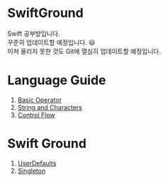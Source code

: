 # SwiftGround
Swift 공부방입니다.  
꾸준히 업데이트할 예정입니다. 😃  
미쳐 올리지 못한 것도 Git에 열심히 업데이트할 예정입니다.  

# Language Guide
1. [Basic Operator](https://github.com/yim2627/SwiftGround/tree/master/Swift-Language/Basic%20Operators)
2. [String and Characters](https://github.com/yim2627/SwiftGround/tree/master/Swift-Language/String%20and%20Characters)
3. [Control Flow](https://github.com/yim2627/SwiftGround/tree/master/Swift-Language/ControlFlow)
   
   
# Swift Ground
1. [UserDefaults](https://github.com/yim2627/SwiftGround/tree/master/Swift-Ground/UserDefaults.playground)
2. [Singleton](https://github.com/yim2627/SwiftGround/tree/master/Swift-Ground/Singleton.playground)
